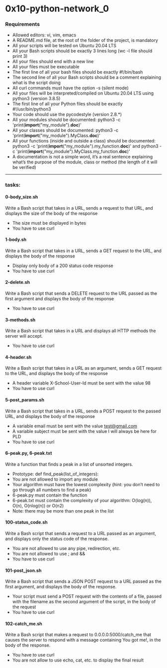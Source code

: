 # 0x10-python-network_0

### Requirements
- Allowed editors: vi, vim, emacs
- A README.md file, at the root of the folder of the project, is mandatory
- All your scripts will be tested on Ubuntu 20.04 LTS
- All your Bash scripts should be exactly 3 lines long (wc -l file should print 3)
- All your files should end with a new line
- All your files must be executable
- The first line of all your bash files should be exactly #!/bin/bash
- The second line of all your Bash scripts should be a comment explaining what is the script doing
- All curl commands must have the option -s (silent mode)
- All your files will be interpreted/compiled on Ubuntu 20.04 LTS using python3 (version 3.8.5)
- The first line of all your Python files should be exactly #!/usr/bin/python3
- Your code should use the pycodestyle (version 2.8.\*)
- All your modules should be documented: python3 -c 'print(__import__("my_module").__doc__)'
- All your classes should be documented: python3 -c 'print(__import__("my_module").MyClass.__doc__)'
- All your functions (inside and outside a class) should be documented: python3 -c 'print(__import__("my_module").my_function.__doc__)' and python3 -c 'print(__import__("my_module").MyClass.my_function.__doc__)'
- A documentation is not a simple word, it’s a real sentence explaining what’s the purpose of the module, class or method (the length of it will be verified)

---

### tasks:

#### 0-body_size.sh
Write a Bash script that takes in a URL, sends a request to that URL, and displays the size of the body of the response

- The size must be displayed in bytes
- You have to use curl

#### 1-body.sh
Write a Bash script that takes in a URL, sends a GET request to the URL, and displays the body of the response

- Display only body of a 200 status code response
- You have to use curl

#### 2-delete.sh
Write a Bash script that sends a DELETE request to the URL passed as the first argument and displays the body of the response

- You have to use curl

#### 3-methods.sh
Write a Bash script that takes in a URL and displays all HTTP methods the server will accept.

- You have to use curl

#### 4-header.sh
Write a Bash script that takes in a URL as an argument, sends a GET request to the URL, and displays the body of the response

- A header variable X-School-User-Id must be sent with the value 98
- You have to use curl

#### 5-post_params.sh
Write a Bash script that takes in a URL, sends a POST request to the passed URL, and displays the body of the response

- A variable email must be sent with the value test@gmail.com
- A variable subject must be sent with the value I will always be here for PLD
- You have to use curl

#### 6-peak.py, 6-peak.txt
Write a function that finds a peak in a list of unsorted integers.

- Prototype: def find_peak(list_of_integers):
- You are not allowed to import any module
- Your algorithm must have the lowest complexity (hint: you don’t need to go through all numbers to find a peak)
- 6-peak.py must contain the function
- 6-peak.txt must contain the complexity of your algorithm: O(log(n)), O(n), O(nlog(n)) or O(n2)
- Note: there may be more than one peak in the list

#### 100-status_code.sh
Write a Bash script that sends a request to a URL passed as an argument, and displays only the status code of the response.

- You are not allowed to use any pipe, redirection, etc.
- You are not allowed to use ; and &&
- You have to use curl

#### 101-post_json.sh
Write a Bash script that sends a JSON POST request to a URL passed as the first argument, and displays the body of the response.

- Your script must send a POST request with the contents of a file, passed with the filename as the second argument of the script, in the body of the request
- You have to use curl

#### 102-catch_me.sh
Write a Bash script that makes a request to 0.0.0.0:5000/catch_me that causes the server to respond with a message containing You got me!, in the body of the response.

- You have to use curl
- You are not allow to use echo, cat, etc. to display the final result
